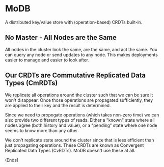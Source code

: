 # MoDB #

A distributed key/value store with (operation-based) CRDTs built-in.

## No Master - All Nodes are the Same ##

All nodes in the cluster look the same, are the same, and act the same. You can
query any node or send updates to any node. This makes deployments easier to
manage and easier to look after.

## Our CRDTs are Commutative Replicated Data Types (CmRDTs) ##

We replicate all operations around the cluster such that we can be sure it
won't disappear. Once those operations are propagated sufficiently, they are
applied to their key and the result is determined.

Since we need to propogate operations (which takes non-zero time) we can also
provide two different types of reads. Either a "known" state where all nodes
agree (both history and value), or a "pending" state where one node seems to
know more than any other.

We don't replicate state around the cluster since that is less efficient than
just propagating operations. These CRDTs are known as Convergent Replicated
Data Types (CvRDTs). MoDB doesn't use these at all.

(Ends)
